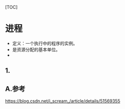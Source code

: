 
[TOC]

# 进程
* 定义：一个执行中的程序的实例。
* 是资源分配的基本单位。
* 

## 1. 

## A.参考
https://blog.csdn.net/i_scream_/article/details/51569355